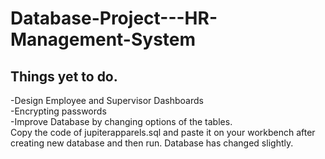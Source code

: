 # Database-Project---HR-Management-System        
## Things yet to do.
-Design Employee and Supervisor Dashboards        
-Encrypting passwords         
-Improve Database by changing options of the tables.       
Copy the code of jupiterapparels.sql and paste it on your workbench after creating new database and then run. Database has changed slightly.


